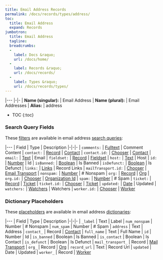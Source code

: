 ```yaml
---
title: Email Address Records
permalink: /docs/records/types/address/
toc:
  title: Email Address
  expand: Records
jumbotron:
  title: Email Address
  tagline: 
  breadcrumbs:
  -
    label: Docs &raquo;
    url: /docs/home/
  -
    label: Records &raquo;
    url: /docs/records/
  -
    label: Types &raquo;
    url: /docs/records/types/
---
```


|---
|-|-
| **Name (singular):** | Email Address
| **Name (plural):** | Email Addresses
| **Alias:** | address

* TOC
{:toc}

### Search Query Fields

These [filters](/docs/search/filters/) are available in email address [search queries](/docs/search/):

|---
| Field | Type | Description
|-|-|-
| `comments:` | [Fulltext](/docs/search/filters/fulltext/) | Comment Content
| `contact:` | [Record](/docs/search/deep-search/) | [Contact](/docs/records/types/contact/)
| `contact.id:` | [Chooser](/docs/search/filters/choosers/) | [Contact](/docs/records/types/contact/)
| `email:` | [Text](/docs/search/filters/text/) | Email
| `fieldset:` | [Record](/docs/search/deep-search/) | [Fieldset](/docs/records/types/custom_fieldset/)
| `host:` | [Text](/docs/search/filters/text/) | Host
| `id:` | [Number](/docs/search/filters/numbers/) | Id
| `isBanned:` | [Boolean](/docs/search/filters/booleans/) | Is Banned
| `isDefunct:` | [Boolean](/docs/search/filters/booleans/) | Is Defunct
| `links:` | [Links](/docs/search/filters/links/) | Record Links
| `mailTransport.id:` | [Chooser](/docs/search/filters/choosers/) | [Email Transport](/docs/records/types/mail_transport/)
| `nonspam:` | [Number](/docs/search/filters/numbers/) | # Nonspam
| `org:` | [Record](/docs/search/deep-search/) | [Org](/docs/records/types/org/)
| `org.id:` | [Chooser](/docs/search/filters/choosers/) | [Organization Id](/docs/records/types/org/)
| `spam:` | [Number](/docs/search/filters/numbers/) | # Spam
| `ticket:` | [Record](/docs/search/deep-search/) | [Ticket](/docs/records/types/ticket/)
| `ticket.id:` | [Chooser](/docs/search/filters/choosers/) | [Ticket](/docs/records/types/ticket/)
| `updated:` | [Date](/docs/search/filters/dates/) | Updated
| `watchers:` | [Watchers](/docs/search/filters/watchers/) | Watchers
| `worker.id:` | [Chooser](/docs/search/filters/choosers/) | [Worker](/docs/records/types/worker/)

### Dictionary Placeholders

These [placeholders](/docs/bots/scripting/placeholders/) are available in email address [dictionaries](/docs/bots/behaviors/dictionaries/):

|---
| Field | Type | Description
|-|-|-
| `_label` | Text | Label
| `num_nonspam` | Number | # Nonspam
| `num_spam` | Number | # Spam
| `address` | Text | Address
| `contact_` | Record | [Contact](/docs/records/types/address/)
| `full_name` | Text | Full Name
| `id` | Number | Id
| `is_banned` | Boolean | Is Banned
| `is_contact` | Boolean | Is Contact
| `is_defunct` | Boolean | Is Defunct
| `mail_transport_` | Record | [Mail Transport](/docs/records/types/address/)
| `org_` | Record | [Org](/docs/records/types/address/)
| `record_url` | Text | Record Url
| `updated` | Date | Updated
| `worker_` | Record | [Worker](/docs/records/types/address/)
